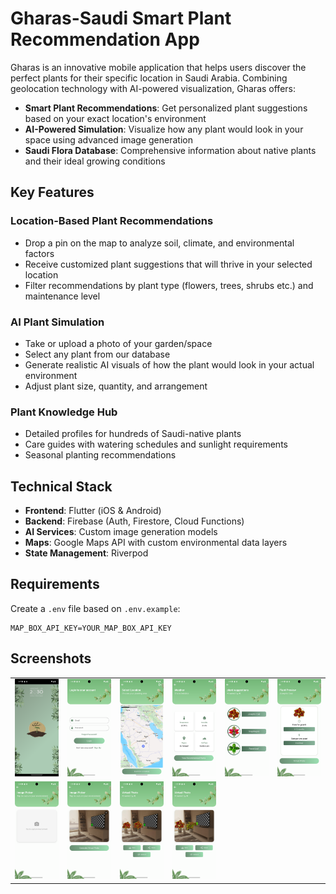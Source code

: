 #  Gharas-Saudi Smart Plant Recommendation App  

Gharas is an innovative mobile application that helps users discover the perfect plants for their specific location in Saudi Arabia. Combining geolocation technology with AI-powered visualization, Gharas offers:  

- **Smart Plant Recommendations**: Get personalized plant suggestions based on your exact location's environment  
- **AI-Powered Simulation**: Visualize how any plant would look in your space using advanced image generation  
- **Saudi Flora Database**: Comprehensive information about native plants and their ideal growing conditions  

##  Key Features  

###  Location-Based Plant Recommendations  
- Drop a pin on the map to analyze soil, climate, and environmental factors  
- Receive customized plant suggestions that will thrive in your selected location  
- Filter recommendations by plant type (flowers, trees, shrubs etc.) and maintenance level  

###  AI Plant Simulation  
- Take or upload a photo of your garden/space  
- Select any plant from our database  
- Generate realistic AI visuals of how the plant would look in your actual environment  
- Adjust plant size, quantity, and arrangement  

###  Plant Knowledge Hub  
- Detailed profiles for hundreds of Saudi-native plants  
- Care guides with watering schedules and sunlight requirements  
- Seasonal planting recommendations  

##  Technical Stack  

- **Frontend**: Flutter (iOS & Android)  
- **Backend**: Firebase (Auth, Firestore, Cloud Functions)  
- **AI Services**: Custom image generation models  
- **Maps**: Google Maps API with custom environmental data layers  
- **State Management**: Riverpod  


## Requirements
Create a `.env` file based on `.env.example`:

```plaintext
MAP_BOX_API_KEY=YOUR_MAP_BOX_API_KEY
```


## Screenshots

<table>
  <tr>
    <td><img src="Screenshots/Screenshot_1746319607.png" width="200"/></td>
    <td><img src="Screenshots/Screenshot_1746319635.png" width="200"/></td>
    <td><img src="Screenshots/Screenshot_1746319731.png" width="200"/></td>
     <td><img src="Screenshots/Screenshot_1746319738.png" width="200"/></td>
      <td><img src="Screenshots/Screenshot_1746319765.png" width="200"/></td>
    <td><img src="Screenshots/Screenshot_1746319770.png" width="200"/></td>
  </tr>
  <tr>
    <td><img src="Screenshots/Screenshot_1746319777.png" width="200"/></td>
    <td><img src="Screenshots/Screenshot_1746319812.png" width="200"/></td>
    <td><img src="Screenshots/Screenshot_1746319833.png" width="200"/></td>
    <td><img src="Screenshots/Screenshot_1746319927.png" width="200"/></td>
  </tr>
</table>